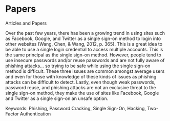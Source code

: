 # Papers
Articles and Papers

Over the past few years, there has been a growing trend in using sites such as Facebook, Google, and Twitter as a single sign-on method to login into other websites (Wang, Chen, & Wang, 2012, p. 365).  This is a great idea to be able to use a single login credential to access multiple accounts.  This is the same principal as the single sign-on method.  However, people tend to use insecure passwords and/or reuse passwords and are not fully aware of phishing attacks... so trying to be safe while using the single sign-on method is difficult.  These three issues are common amongst average users and even for those with knowledge of these kinds of issues as phishing attacks can be difficult to detect.  Lastly, even though weak passwords, password reuse, and phishing attacks are not an exclusive threat to the single sign-on method, they make the use of sites like Facebook, Google and Twitter as a single sign-on an unsafe option.  

Keywords:  Phishing, Password Cracking, Single Sign-On, Hacking, Two-Factor Authentication
